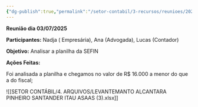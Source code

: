 ```yaml
---
{"dg-publish":true,"permalink":"/setor-contabil/3-recursos/reunioes/202507031751-reuniao-nadja/","dgPassFrontmatter":true,"created":"2025-07-03T17:51:52.167-03:00","updated":"2025-07-03T17:59:40.967-03:00"}
---
```


**Reunião dia 03/07/2025**

**Participantes:** Nadja ( Empresária), Ana (Advogada), Lucas (Contador)

**Objetivo:** Analisar a planilha da SEFIN

**Ações Feitas:**

Foi analisada a planilha e chegamos no valor de R$ 16.000 a menor do que a do fiscal;

![[SETOR CONTÁBIL/4. ARQUIVOS/LEVANTEMANTO ALCANTARA PINHEIRO SANTANDER ITAU ASAAS (3).xlsx]]
